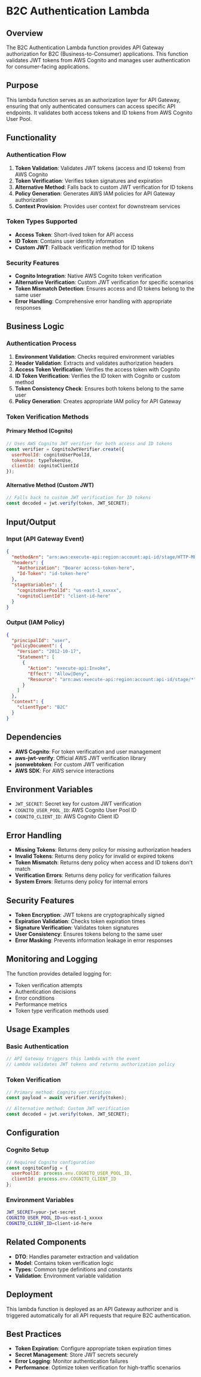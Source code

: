# B2C Authentication Lambda

## Overview

The B2C Authentication Lambda function provides API Gateway authorization for B2C (Business-to-Consumer) applications. This function validates JWT tokens from AWS Cognito and manages user authentication for consumer-facing applications.

## Purpose

This lambda function serves as an authorization layer for API Gateway, ensuring that only authenticated consumers can access specific API endpoints. It validates both access tokens and ID tokens from AWS Cognito User Pool.

## Functionality

### Authentication Flow

1. **Token Validation**: Validates JWT tokens (access and ID tokens) from AWS Cognito
2. **Token Verification**: Verifies token signatures and expiration
3. **Alternative Method**: Falls back to custom JWT verification for ID tokens
4. **Policy Generation**: Generates AWS IAM policies for API Gateway authorization
5. **Context Provision**: Provides user context for downstream services

### Token Types Supported

- **Access Token**: Short-lived token for API access
- **ID Token**: Contains user identity information
- **Custom JWT**: Fallback verification method for ID tokens

### Security Features

- **Cognito Integration**: Native AWS Cognito token verification
- **Alternative Verification**: Custom JWT verification for specific scenarios
- **Token Mismatch Detection**: Ensures access and ID tokens belong to the same user
- **Error Handling**: Comprehensive error handling with appropriate responses

## Business Logic

### Authentication Process

1. **Environment Validation**: Checks required environment variables
2. **Header Validation**: Extracts and validates authorization headers
3. **Access Token Verification**: Verifies the access token with Cognito
4. **ID Token Verification**: Verifies the ID token with Cognito or custom method
5. **Token Consistency Check**: Ensures both tokens belong to the same user
6. **Policy Generation**: Creates appropriate IAM policy for API Gateway

### Token Verification Methods

#### Primary Method (Cognito)
```javascript
// Uses AWS Cognito JWT verifier for both access and ID tokens
const verifier = CognitoJwtVerifier.create({
  userPoolId: cognitoUserPoolId,
  tokenUse: typeTokenUse,
  clientId: cognitoClientId
});
```

#### Alternative Method (Custom JWT)
```javascript
// Falls back to custom JWT verification for ID tokens
const decoded = jwt.verify(token, JWT_SECRET);
```

## Input/Output

### Input (API Gateway Event)

```json
{
  "methodArn": "arn:aws:execute-api:region:account:api-id/stage/HTTP-METHOD/resource",
  "headers": {
    "Authorization": "Bearer access-token-here",
    "Id-Token": "id-token-here"
  },
  "stageVariables": {
    "cognitoUserPoolId": "us-east-1_xxxxx",
    "cognitoClientId": "client-id-here"
  }
}
```

### Output (IAM Policy)

```json
{
  "principalId": "user",
  "policyDocument": {
    "Version": "2012-10-17",
    "Statement": [
      {
        "Action": "execute-api:Invoke",
        "Effect": "Allow|Deny",
        "Resource": "arn:aws:execute-api:region:account:api-id/stage/*"
      }
    ]
  },
  "context": {
    "clientType": "B2C"
  }
}
```

## Dependencies

- **AWS Cognito**: For token verification and user management
- **aws-jwt-verify**: Official AWS JWT verification library
- **jsonwebtoken**: For custom JWT verification
- **AWS SDK**: For AWS service interactions

## Environment Variables

- `JWT_SECRET`: Secret key for custom JWT verification
- `COGNITO_USER_POOL_ID`: AWS Cognito User Pool ID
- `COGNITO_CLIENT_ID`: AWS Cognito Client ID

## Error Handling

- **Missing Tokens**: Returns deny policy for missing authorization headers
- **Invalid Tokens**: Returns deny policy for invalid or expired tokens
- **Token Mismatch**: Returns deny policy when access and ID tokens don't match
- **Verification Errors**: Returns deny policy for verification failures
- **System Errors**: Returns deny policy for internal errors

## Security Features

- **Token Encryption**: JWT tokens are cryptographically signed
- **Expiration Validation**: Checks token expiration times
- **Signature Verification**: Validates token signatures
- **User Consistency**: Ensures tokens belong to the same user
- **Error Masking**: Prevents information leakage in error responses

## Monitoring and Logging

The function provides detailed logging for:

- Token verification attempts
- Authentication decisions
- Error conditions
- Performance metrics
- Token type verification methods used

## Usage Examples

### Basic Authentication
```javascript
// API Gateway triggers this lambda with the event
// Lambda validates JWT tokens and returns authorization policy
```

### Token Verification
```javascript
// Primary method: Cognito verification
const payload = await verifier.verify(token);

// Alternative method: Custom JWT verification
const decoded = jwt.verify(token, JWT_SECRET);
```

## Configuration

### Cognito Setup
```javascript
// Required Cognito configuration
const cognitoConfig = {
  userPoolId: process.env.COGNITO_USER_POOL_ID,
  clientId: process.env.COGNITO_CLIENT_ID
};
```

### Environment Variables
```bash
JWT_SECRET=your-jwt-secret
COGNITO_USER_POOL_ID=us-east-1_xxxxx
COGNITO_CLIENT_ID=client-id-here
```

## Related Components

- **DTO**: Handles parameter extraction and validation
- **Model**: Contains token verification logic
- **Types**: Common type definitions and constants
- **Validation**: Environment variable validation

## Deployment

This lambda function is deployed as an API Gateway authorizer and is triggered automatically for all API requests that require B2C authentication.

## Best Practices

- **Token Expiration**: Configure appropriate token expiration times
- **Secret Management**: Store JWT secrets securely
- **Error Logging**: Monitor authentication failures
- **Performance**: Optimize token verification for high-traffic scenarios 
